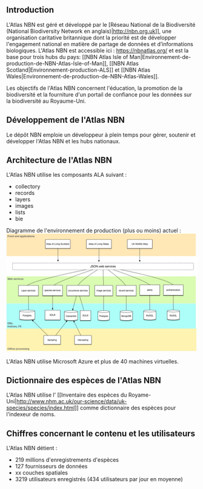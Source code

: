 ## Introduction
L'Atlas NBN est géré et développé par le [Réseau National de la Biodiversité (National Biodiversity Network en anglais)|http://nbn.org.uk]], une organisation caritative britannique dont la priorité est de développer l'engagement national en matière de partage de données et d’informations biologiques. L'Atlas NBN est accessible ici : https://nbnatlas.org/ et est la base pour trois hubs du pays: [[NBN Atlas Isle of Man|Environnement-de-production-de-NBN-Atlas-Isle-of-Man]], [[NBN Atlas Scotland|Environnement-production-ALS]] et [[NBN Atlas Wales|Environnement-de-production-de-NBN-Atlas-Wales]].

Les objectifs de l'Atlas NBN concernent l'éducation, la promotion de la biodiversité et la fourniture d'un portail de confiance pour les données sur la biodiversité au Royaume-Uni.

## Développement de l'Atlas NBN
Le dépôt NBN emploie un développeur à plein temps pour gérer, soutenir et développer l'Atlas NBN et les hubs nationaux.

## Architecture de l'Atlas NBN
L'Atlas NBN utilise les composants ALA suivant :
* collectory
* records
* layers
* images
* lists
* bie

Diagramme de l'environnement de production (plus ou moins) actuel :
![](https://raw.githubusercontent.com/nbnuk/als-install/master/Arch.jpg)

L'Atlas NBN utilise Microsoft Azure et plus de 40 machines virtuelles.

## Dictionnaire des espèces de l'Atlas NBN
L'Atlas NBN utilise l' [[Inventaire des espèces du Royame-Uni|http://www.nhm.ac.uk/our-science/data/uk-species/species/index.html]] comme dictionnaire des espèces pour l'indexeur de noms.

##  Chiffres concernant le contenu et les utilisateurs
L'Atlas NBN détient : 
* 219 millions d'enregistrements d'espèces
* 127 fournisseurs de données
* xx couches spatiales
* 3219 utilisateurs enregistrés (434 utilisateurs par jour en moyenne)